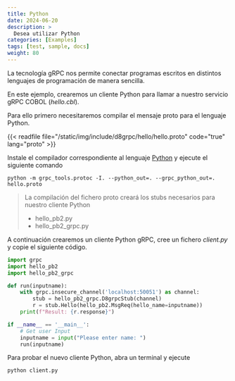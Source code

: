 ```yaml
---
title: Python
date: 2024-06-20
description: >
  Desea utilizar Python
categories: [Examples]
tags: [test, sample, docs]
weight: 80
---
```


La tecnología gRPC nos permite conectar programas escritos en distintos lenguajes de programación de manera sencilla.

En este ejemplo, crearemos un cliente Python para llamar a nuestro servicio gRPC COBOL (_hello.cbl_).

Para ello primero necesitaremos compilar el mensaje proto para el lenguaje Python.

{{< readfile file="/static/img/include/d8grpc/hello/hello.proto" code="true" lang="proto" >}}

Instale el compilador correspondiente al lenguaje [Python](https://grpc.io/docs/languages/python/quickstart/) y ejecute el siguiente comando

```
python -m grpc_tools.protoc -I. --python_out=. --grpc_python_out=. hello.proto
```

> La compilación del fichero proto creará los stubs necesarios para nuestro cliente Python
>  - hello_pb2.py
>  - hello_pb2_grpc.py


A continuación crearemos un cliente Python gRPC, cree un fichero _client.py_ y copie el siguiente código.


```python
import grpc
import hello_pb2
import hello_pb2_grpc

def run(inputname):
    with grpc.insecure_channel('localhost:50051') as channel:
        stub = hello_pb2_grpc.D8grpcStub(channel)
        r = stub.Hello(hello_pb2.MsgReq(hello_name=inputname))
    print(f"Result: {r.response}")

if __name__ == '__main__':
    # Get user Input 
    inputname = input("Please enter name: ")
    run(inputname)

```

Para probar el nuevo cliente Python, abra un terminal y ejecute

```
python client.py
```

